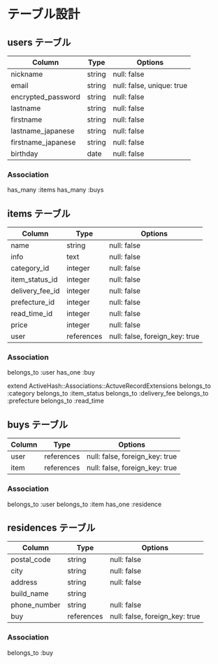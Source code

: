 # テーブル設計

## users テーブル

| Column              | Type      | Options                    |
| ------------------- | --------- | -------------------------- |
| nickname            | string    | null: false                |
| email               | string    | null: false, unique: true  |
| encrypted_password  | string    | null: false                |
| lastname            | string    | null: false                |
| firstname           | string    | null: false                |
| lastname_japanese   | string    | null: false                |
| firstname_japanese  | string    | null: false                |
| birthday            | date      | null: false                |

### Association
has_many :items
has_many :buys


## items テーブル

| Column              | Type        | Options                        |
| ------------------- | ----------- | ------------------------------ |
| name                | string      | null: false                    |
| info                | text        | null: false                    |
| category_id         | integer     | null: false                    |
| item_status_id      | integer     | null: false                    |
| delivery_fee_id     | integer     | null: false                    |
| prefecture_id       | integer     | null: false                    |
| read_time_id        | integer     | null: false                    |
| price               | integer     | null: false                    |
| user                | references  | null: false, foreign_key: true |


### Association
belongs_to :user
has_one :buy

extend ActiveHash::Associations::ActuveRecordExtensions
belongs_to :category
belongs_to :item_status
belongs_to :delivery_fee
belongs_to :prefecture
belongs_to :read_time



## buys テーブル

| Column              | Type        | Options                        |
| ------------------- | ----------- | ------------------------------ |
| user                | references  | null: false, foreign_key: true |
| item                | references  | null: false, foreign_key: true |


### Association
belongs_to :user
belongs_to :item
has_one :residence


## residences テーブル

| Column              | Type        | Options                        |
| ------------------- | ----------- | ------------------------------ |
| postal_code         | string      | null: false                    |
| city                | string      | null: false                    |
| address             | string      | null: false                    |
| build_name          | string      |                                |
| phone_number        | string      | null: false                    |
| buy                 | references  | null: false, foreign_key: true |


### Association
belongs_to :buy